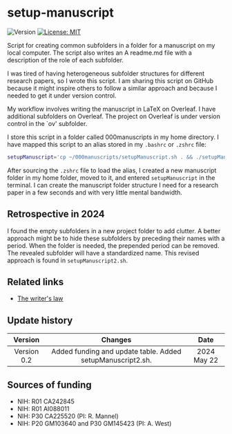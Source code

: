 # setup-manuscript

![Version](https://img.shields.io/static/v1?label=setup-manuscript&message=0.1&color=brightcolor)
[![License: MIT](https://img.shields.io/badge/License-MIT-blue.svg)](https://opensource.org/licenses/MIT)


Script for creating common subfolders in a folder for a manuscript on my local computer. The script also writes an A readme.md file with a description of the role of each subfolder.

I was tired of having heterogeneous subfolder structures for different research papers, so I wrote this script. I am sharing this script on GitHub because it might inspire others to follow a similar approach and because I needed to get it under version control.

My workflow involves writing the manuscript in LaTeX on Overleaf. I have additional subfolders on Overleaf. The project on Overleaf is under version control in the `ov' subfolder.

I store this script in a folder called 000manuscripts in my home directory.
I have mapped this script to an alias stored in my `.bashrc` or `.zshrc` file: 
```bash
setupManuscript='cp ~/000manuscripts/setupManuscript.sh . && ./setupManuscript.sh && echo "Now write the paper!"'
```
After sourcing the `.zshrc` file to load the alias, I created a new manuscript folder in my home folder, moved to it, and entered `setupManuscript` in the terminal.
I can create the manuscript folder structure I need for a research paper in a few seconds and with very little mental bandwidth.

## Retrospective in 2024

I found the empty subfolders in a new project folder to add clutter.
A better approach might be to hide these subfolders by preceding their names with a period.
When the folder is needed, the prepended period can be removed.
The revealed subfolder will have a standardized name. 
This revised approach is found in `setupManuscript2.sh`.



## Related links

- [The writer's law](https://github.com/MooersLab/thewriterslaw)


## Update history

|Version      | Changes                                                                                                                                    | Date                 |
|:-----------:|:------------------------------------------------------------------------------------------------------------------------------------------:|:--------------------:|
| Version 0.2 |   Added funding and update table. Added setupManuscript2.sh.                                                                               | 2024 May 22          |


## Sources of funding

- NIH: R01 CA242845
- NIH: R01 AI088011
- NIH: P30 CA225520 (PI: R. Mannel)
- NIH: P20 GM103640 and P30 GM145423 (PI: A. West)
